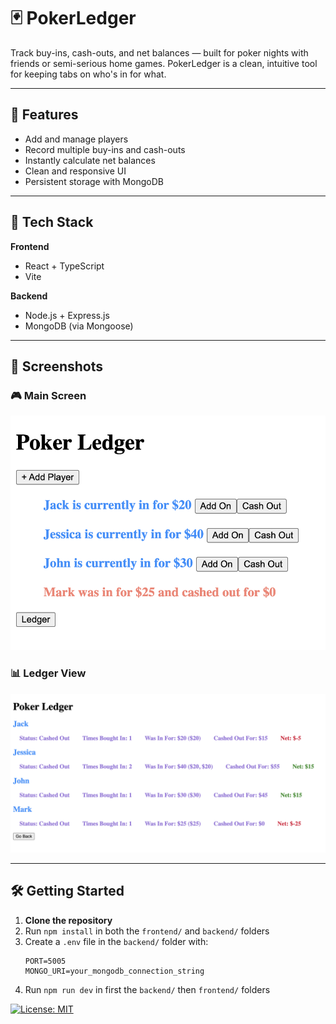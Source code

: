 # 🃏 PokerLedger

Track buy-ins, cash-outs, and net balances — built for poker nights with friends or semi-serious home games. PokerLedger is a clean, intuitive tool for keeping tabs on who's in for what.

---

## 🚀 Features

- Add and manage players
- Record multiple buy-ins and cash-outs
- Instantly calculate net balances
- Clean and responsive UI
- Persistent storage with MongoDB

---

## 🧱 Tech Stack

**Frontend**  
- React + TypeScript  
- Vite  

**Backend**  
- Node.js + Express.js  
- MongoDB (via Mongoose)

---

## 📸 Screenshots

### 🎮 Main Screen
![Main Screen](screenshots/main-screen.png)

### 📊 Ledger View
![Ledger View](screenshots/ledger-screen.png)

---

## 🛠️ Getting Started

1. **Clone the repository**
2. Run `npm install` in both the `frontend/` and `backend/` folders
3. Create a `.env` file in the `backend/` folder with:
   ```env
   PORT=5005
   MONGO_URI=your_mongodb_connection_string
4. Run `npm run dev` in first the `backend/` then `frontend/` folders


[![License: MIT](https://img.shields.io/badge/License-MIT-yellow.svg)](LICENSE)

